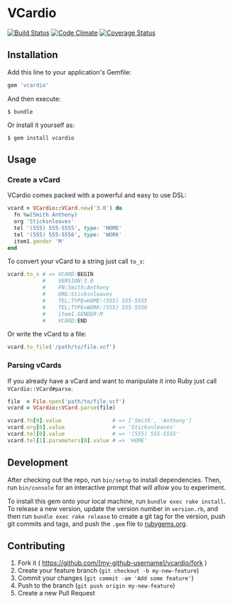 # VCardio

[![Build Status](https://travis-ci.org/sticksnleaves/vcardio.svg?branch=master)](https://travis-ci.org/sticksnleaves/vcardio)
[![Code Climate](https://codeclimate.com/github/sticksnleaves/vcardio/badges/gpa.svg)](https://codeclimate.com/github/sticksnleaves/vcardio)
[![Coverage Status](https://coveralls.io/repos/sticksnleaves/vcardio/badge.svg?branch=master)](https://coveralls.io/r/sticksnleaves/vcardio?branch=master)

## Installation

Add this line to your application's Gemfile:

```ruby
gem 'vcardio'
```

And then execute:

    $ bundle

Or install it yourself as:

    $ gem install vcardio

## Usage

### Create a vCard

VCardio comes packed with a powerful and easy to use DSL:

```ruby
vcard = VCardio::VCard.new('3.0') do
  fn %w(Smith Anthony)
  org 'Sticksnleaves'
  tel '(555) 555-5555', type: 'HOME'
  tel '(555) 555-5556', type: 'WORK'
  item1.gender 'M'
end
```

To convert your vCard to a string just call `to_s`:

```ruby
vcard.to_s # => VCARD:BEGIN
           #    VERSION:3.0
           #    FN:Smith;Anthony
           #    ORG:Sticksnleaves
           #    TEL;TYPE=HOME:(555) 555-5555
           #    TEL;TYPE=WORK:(555) 555-5556
           #    item1.GENDER:M
           #    VCARD:END
```

Or write the vCard to a file:

```ruby
vcard.to_file('/path/to/file.vcf')
```

### Parsing vCards

If you already have a vCard and want to manipulate it into Ruby just call
`VCardio::VCard#parse`.

```ruby
file  = File.open('path/to/file.vcf')
vcard = VCardio::VCard.parse(file)

vcard.fn[0].value                # => ['Smith', 'Anthony']
vcard.org[0].value               # => 'Sticksnleaves'
vcard.tel[0].value               # => '(555) 555-5555'
vcard.tel[1].parameters[0].value # => 'HOME'
```

## Development

After checking out the repo, run `bin/setup` to install dependencies. Then, run `bin/console` for an interactive prompt that will allow you to experiment.

To install this gem onto your local machine, run `bundle exec rake install`. To release a new version, update the version number in `version.rb`, and then run `bundle exec rake release` to create a git tag for the version, push git commits and tags, and push the `.gem` file to [rubygems.org](https://rubygems.org).

## Contributing

1. Fork it ( https://github.com/[my-github-username]/vcardio/fork )
2. Create your feature branch (`git checkout -b my-new-feature`)
3. Commit your changes (`git commit -am 'Add some feature'`)
4. Push to the branch (`git push origin my-new-feature`)
5. Create a new Pull Request
